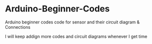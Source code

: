 # Arduino-Beginner-Codes
Arduino beginner codes
code for sensor and their circuit diagram & Connections

I will keep addign more codes and circuit diagrams whenever I get time
